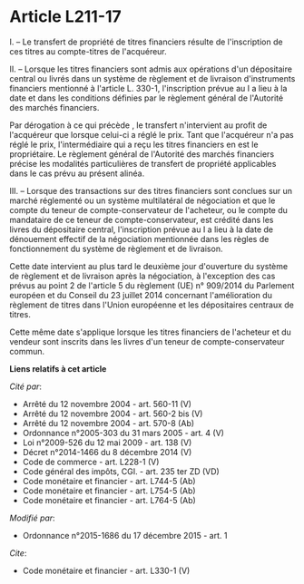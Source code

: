 # Article L211-17

I. – Le transfert de propriété de titres financiers résulte de l'inscription de ces titres au compte-titres de l'acquéreur.

II. – Lorsque les titres financiers sont admis aux opérations d'un dépositaire central ou livrés dans un système de règlement
et de livraison d'instruments financiers mentionné à l'article L. 330-1, l'inscription prévue au I a lieu à la date et dans
les conditions définies par le règlement général de l'Autorité des marchés financiers.

Par dérogation à ce qui précède , le transfert n'intervient au profit de l'acquéreur que lorsque celui-ci a réglé le prix.
Tant que l'acquéreur n'a pas réglé le prix, l'intermédiaire qui a reçu les titres financiers en est le propriétaire. Le
règlement général de l'Autorité des marchés financiers précise les modalités particulières de transfert de propriété
applicables dans le cas prévu au présent alinéa.

III. – Lorsque des transactions sur des titres financiers sont conclues sur un marché réglementé ou un système multilatéral
de négociation et que le compte du teneur de compte-conservateur de l'acheteur, ou le compte du mandataire de ce teneur de
compte-conservateur, est crédité dans les livres du dépositaire central, l'inscription prévue au I a lieu à la date de
dénouement effectif de la négociation mentionnée dans les règles de fonctionnement du système de règlement et de livraison.

Cette date intervient au plus tard le deuxième jour d'ouverture du système de règlement et de livraison après la négociation,
à l'exception des cas prévus au point 2 de l'article 5 du règlement (UE) n° 909/2014 du Parlement européen et du Conseil du
23 juillet 2014 concernant l'amélioration du règlement de titres dans l'Union européenne et les dépositaires centraux de
titres.

Cette même date s'applique lorsque les titres financiers de l'acheteur et du vendeur sont inscrits dans les livres d'un
teneur de compte-conservateur commun.

**Liens relatifs à cet article**

_Cité par_:

  - Arrêté du 12 novembre 2004 - art. 560-11 (V)
  - Arrêté du 12 novembre 2004 - art. 560-2 bis (V)
  - Arrêté du 12 novembre 2004 - art. 570-8 (Ab)
  - Ordonnance n°2005-303 du 31 mars 2005 - art. 4 (V)
  - Loi n°2009-526 du 12 mai 2009 - art. 138 (V)
  - Décret n°2014-1466 du 8 décembre 2014 (V)
  - Code de commerce - art. L228-1 (V)
  - Code général des impôts, CGI. - art. 235 ter ZD (VD)
  - Code monétaire et financier - art. L744-5 (Ab)
  - Code monétaire et financier - art. L754-5 (Ab)
  - Code monétaire et financier - art. L764-5 (Ab)

_Modifié par_:

  - Ordonnance n°2015-1686 du 17 décembre 2015 - art. 1

_Cite_:

  - Code monétaire et financier - art. L330-1 (V)

